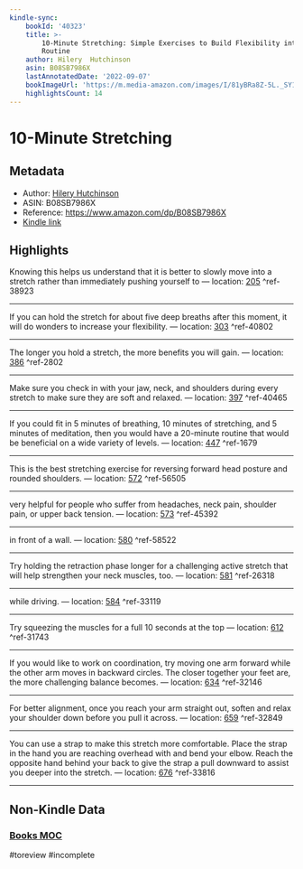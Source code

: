 ```yaml
---
kindle-sync:
    bookId: '40323'
    title: >-
        10-Minute Stretching: Simple Exercises to Build Flexibility into Your Daily
        Routine
    author: Hilery  Hutchinson
    asin: B08SB7986X
    lastAnnotatedDate: '2022-09-07'
    bookImageUrl: 'https://m.media-amazon.com/images/I/81yBRa8Z-5L._SY160.jpg'
    highlightsCount: 14
---
```


# 10-Minute Stretching

## Metadata

-   Author: [Hilery Hutchinson](https://www.amazon.comundefined)
-   ASIN: B08SB7986X
-   Reference: https://www.amazon.com/dp/B08SB7986X
-   [Kindle link](kindle://book?action=open&asin=B08SB7986X)

## Highlights

Knowing this helps us understand that it is better to slowly move into a stretch rather than immediately pushing yourself to — location: [205](kindle://book?action=open&asin=B08SB7986X&location=205) ^ref-38923

---

If you can hold the stretch for about five deep breaths after this moment, it will do wonders to increase your flexibility. — location: [303](kindle://book?action=open&asin=B08SB7986X&location=303) ^ref-40802

---

The longer you hold a stretch, the more benefits you will gain. — location: [386](kindle://book?action=open&asin=B08SB7986X&location=386) ^ref-2802

---

Make sure you check in with your jaw, neck, and shoulders during every stretch to make sure they are soft and relaxed. — location: [397](kindle://book?action=open&asin=B08SB7986X&location=397) ^ref-40465

---

If you could fit in 5 minutes of breathing, 10 minutes of stretching, and 5 minutes of meditation, then you would have a 20-minute routine that would be beneficial on a wide variety of levels. — location: [447](kindle://book?action=open&asin=B08SB7986X&location=447) ^ref-1679

---

This is the best stretching exercise for reversing forward head posture and rounded shoulders. — location: [572](kindle://book?action=open&asin=B08SB7986X&location=572) ^ref-56505

---

very helpful for people who suffer from headaches, neck pain, shoulder pain, or upper back tension. — location: [573](kindle://book?action=open&asin=B08SB7986X&location=573) ^ref-45392

---

in front of a wall. — location: [580](kindle://book?action=open&asin=B08SB7986X&location=580) ^ref-58522

---

Try holding the retraction phase longer for a challenging active stretch that will help strengthen your neck muscles, too. — location: [581](kindle://book?action=open&asin=B08SB7986X&location=581) ^ref-26318

---

while driving. — location: [584](kindle://book?action=open&asin=B08SB7986X&location=584) ^ref-33119

---

Try squeezing the muscles for a full 10 seconds at the top — location: [612](kindle://book?action=open&asin=B08SB7986X&location=612) ^ref-31743

---

If you would like to work on coordination, try moving one arm forward while the other arm moves in backward circles. The closer together your feet are, the more challenging balance becomes. — location: [634](kindle://book?action=open&asin=B08SB7986X&location=634) ^ref-32146

---

For better alignment, once you reach your arm straight out, soften and relax your shoulder down before you pull it across. — location: [659](kindle://book?action=open&asin=B08SB7986X&location=659) ^ref-32849

---

You can use a strap to make this stretch more comfortable. Place the strap in the hand you are reaching overhead with and bend your elbow. Reach the opposite hand behind your back to give the strap a pull downward to assist you deeper into the stretch. — location: [676](kindle://book?action=open&asin=B08SB7986X&location=676) ^ref-33816

---

## Non-Kindle Data

### [Books MOC](Books%20MOC.md)

#toreview #incomplete
